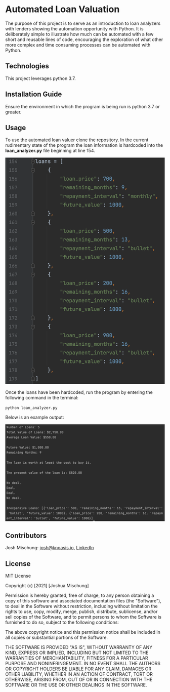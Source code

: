 # Automated Loan Valuation

The purpose of this project is to serve as an introduction to loan analyzers with lenders showing the automation opportunity with Python. It is deliberately simple to illustrate how much can be automated with a few short and reusable lines of code, encouraging the exploration of what other more complex and time consuming processes can be automated with Python.

## Technologies

This project leverages python 3.7.

## Installation Guide

Ensure the environment in which the program is being run is python 3.7 or greater.

## Usage

To use the automated loan valuer clone the repository. In the current rudimentary state of the program the loan information is hardcoded into the **loan_analyzer.py** file beginning at line 154.  

![loans code snippet](images/loans_code.png)  

Once the loans have been hardcoded, run the program by entering the following command in the terminal:  

`python loan_analyzer.py`  

Below is an example output:  

![loan_analyzer_output](images/loan_analyzer_output.png)

## Contributors

Josh Mischung: [josh@knoasis.io](josh@knoasis.io), [LinkedIn](https://www.linkedin.com/in/joshmischung/)

## License

MIT License

Copyright (c) [2021] [Joshua Mischung]

Permission is hereby granted, free of charge, to any person obtaining a copy
of this software and associated documentation files (the "Software"), to deal
in the Software without restriction, including without limitation the rights
to use, copy, modify, merge, publish, distribute, sublicense, and/or sell
copies of the Software, and to permit persons to whom the Software is
furnished to do so, subject to the following conditions:

The above copyright notice and this permission notice shall be included in all
copies or substantial portions of the Software.

THE SOFTWARE IS PROVIDED "AS IS", WITHOUT WARRANTY OF ANY KIND, EXPRESS OR
IMPLIED, INCLUDING BUT NOT LIMITED TO THE WARRANTIES OF MERCHANTABILITY,
FITNESS FOR A PARTICULAR PURPOSE AND NONINFRINGEMENT. IN NO EVENT SHALL THE
AUTHORS OR COPYRIGHT HOLDERS BE LIABLE FOR ANY CLAIM, DAMAGES OR OTHER
LIABILITY, WHETHER IN AN ACTION OF CONTRACT, TORT OR OTHERWISE, ARISING FROM,
OUT OF OR IN CONNECTION WITH THE SOFTWARE OR THE USE OR OTHER DEALINGS IN THE
SOFTWARE.
